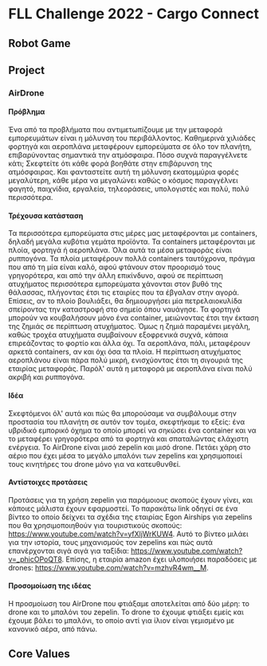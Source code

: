 # FLL Challenge 2022 - Cargo Connect
## Robot Game
## Project
### AirDrone
#### Πρόβλημα
Ένα από τα προβλήματα που αντιμετωπίζουμε με την μεταφορά εμπορευμάτων είναι η μόλυνση του περιβάλλοντος. Καθημερινά χιλιάδες φορτηγά και αεροπλάνα μεταφέρουν εμπορεύματα σε όλο τον πλανήτη, επιβαρύνοντας σημαντικά την ατμόσφαιρα. Πόσο συχνά παραγγέλνετε κάτι; Σκεφτείτε ότι κάθε φορά βοηθάτε στην επιβάρυνση της ατμόσφαιρας. Και φανταστείτε αυτή τη μόλυνση εκατομμύρια φορές μεγαλύτερη, κάθε μέρα να μεγαλώνει καθώς ο κόσμος παραγγέλνει φαγητό, παιχνίδια, εργαλεία, τηλεοράσεις, υπολογιστές και πολύ, πολύ περισσότερα.
#### Τρέχουσα κατάσταση
Τα περισσότερα εμπορεύματα στις μέρες μας μεταφέρονται με containers, δηλαδή μεγάλα κυβότια γεμάτα προϊόντα. Τα containers μεταφέρονται με πλοία, φορτηγά ή αεροπλάνα. Όλα αυτά τα μέσα μεταφοράς είναι ρυππογόνα. Τα πλοία μεταφέρουν πολλά containers ταυτόχρονα, πράγμα που από τη μία είναι καλό, αφού φτάνουν στον προορισμό τους γρηγορότερα, και από την άλλη επικίνδυνο, αφού σε περίπτωση ατυχήματος περισσότερα εμπορεύματα χάνονται στον βυθό της θάλασσας, πλήγοντας έτσι τις εταιρίες που τα έβγαλαν στην αγορά. Επίσεις, αν το πλοίο βουλιάξει, θα δημιουργήσει μία πετρελαιοκυλίδα σπείροντας την καταστροφή στο σημείο όπου ναυάγησε. Τα φορτηγά μπορούν να κουβαλήσουν μόνο ένα container, μειώνοντας έτσι την έκταση της ζημιάς σε περίπτωση ατυχήματος. Όμως η ζημιά παραμένει μεγάλη, καθώς τροχέα ατυχήματα συμβαίνουν εξοφρενικά συχνά, κάποια επιρεάζοντας το φορτίο και άλλα όχι. Τα αεροπλάνα, πάλι, μεταφέρουν αρκετά containers, αν και όχι όσα τα πλοία. Η περίπτωση ατυχήματος αεροπλάνου είναι πάρα πολύ μικρή, ενισχύοντας έτσι τη σιγουριά της εταιρίας μεταφοράς. Παρόλ' αυτά η μεταφορά με αεροπλάνα είναι πολύ ακριβή και ρυππογόνα.
#### Ιδέα
Σκεφτόμενοι όλ' αυτά και πώς θα μπορούσαμε να συμβάλουμε στην προστασία του πλανήτη σε αυτόν τον τομέα, σκεφτήκαμε το εξείς: ένα υβριδικό εμπορικό όχημα το οποίο μπορεί να σηκώσει ένα container και να το μεταφέρει γρηγορότερα από τα φορτηγά και σπαταλώντας ελάχιστη ενέργεια. Το AirDrone είναι μισό zepelin και μισό drone. Πετάει χάρη στο αέριο που έχει μέσα το μεγάλο μπαλόνι των zepelins και χρησιμοποιεί τους κινητήρες του drone μόνο για να κατευθυνθεί.
#### Αντίστοιχες προτάσεις
Προτάσεις για τη χρήση zepelin για παρόμοιους σκοπούς έχουν γίνει, και κάποιες μάλιστα έχουν εφαρμοστεί. Το παρακάτω link οδηγεί σε ένα βίντεο το οποίο δείχνει τα σχέδια της εταιρίας Egon Airships για zepelins που θα χρησιμοποιηθούν για τουριστικούς σκοπούς: https://www.youtube.com/watch?v=yfXljWrKUW4. Αυτό το βίντεο μιλάει για την ιστορία, τους μηχανισμούς τον zepelins και πώς αυτά επανέρχονται σιγά σιγά για ταξίδια: https://www.youtube.com/watch?v=_phicOPoQT8. Επίσης, η εταιρία amazon έχει υλοποιήσει παραδόσεις με drones: https://www.youtube.com/watch?v=mzhvR4wm__M.
####  Προσομοίωση της ιδέας
Η προσμοίωση του AirDrone που φτιάξαμε αποτελείται από δύο μέρη: το drone και το μπαλόνι του zepelin. Το drone το έχουμε φτιάξει εμείς και έχουμε βάλει το μπαλόνι, το οποίο αντί για ίλιον είναι γεμισμένο με κανονικό αέρα, από πάνω.
## Core Values
